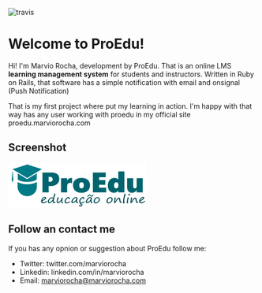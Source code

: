 ![travis](https://travis-ci.com/marviorocha/proedu.svg?branch=master)

# Welcome to ProEdu!

Hi! I'm Marvio Rocha, development by ProEdu. That is an online LMS **learning management system** for students and instructors. Written in Ruby on Rails, that software has a simple notification with email and onsignal (Push Notification)

That is my first project where put my learning in action. I'm happy with that way has any user working with proedu in my official site proedu.marviorocha.com

## Screenshot

![backend-proedu](/public/logo.png)

## Follow an contact me

If you has any opnion or suggestion about ProEdu follow me:

 - Twitter: twitter.com/marviorocha
 - Linkedin: linkedin.com/in/marviorocha
 - Email:   marviorocha@marviorocha.com